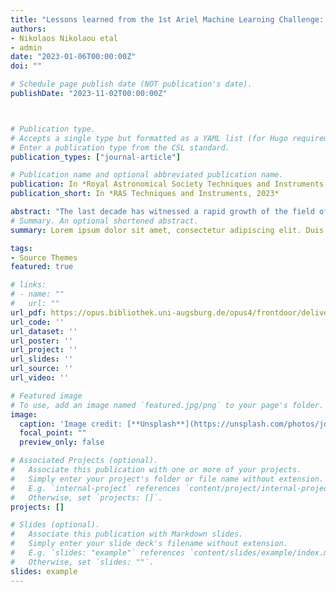 ```yaml
---
title: "Lessons learned from the 1st Ariel Machine Learning Challenge: Correcting transiting exoplanet light curves for stellar spots "
authors:
- Nikolaos Nikolaou etal
- admin
date: "2023-01-06T00:00:00Z"
doi: ""

# Schedule page publish date (NOT publication's date).
publishDate: "2023-11-02T00:00:00Z"



# Publication type.
# Accepts a single type but formatted as a YAML list (for Hugo requirements).
# Enter a publication type from the CSL standard.
publication_types: ["journal-article"]

# Publication name and optional abbreviated publication name.
publication: In *Royal Astronomical Society Techniques and Instruments, 2023*
publication_short: In *RAS Techniques and Instruments, 2023*

abstract: "The last decade has witnessed a rapid growth of the field of exoplanet discovery and characterization. However, several big challenges remain, many of which could be addressed using machine learning methodology. For instance, the most prolific method for detecting exoplanets and inferring several of their characteristics, transit photometry, is very sensitive to the presence of stellar spots. The current practice in the literature is identifying the effects of spots visually and correcting them manually or discarding the affected data. This paper explores a first step towards fully automating the efficient and precise derivation of transit depths from transit light curves in the presence of stellar spots. The primary focus of the paper is to present in detail a diverse arsenal of methods for doing so. The methods and results we present were obtained in the context of the 1st Machine Learning Challenge organized for the European Space Agency’s upcoming Ariel mission. We first present the problem, the simulated Ariel-like data and outline the Challenge while identifying best practices for organizing similar challenges in the future. Finally, we present the solutions obtained by the top five winning teams, provide their code, and discuss their implications. Successful solutions either construct highly non-linear (w.r.t. the raw data) models with minimal pre-processing – deep neural networks and ensemble methods – or amount to obtaining meaningful statistics from the light curves, constructing linear models on which yields comparably good predictive performance."
# Summary. An optional shortened abstract.
summary: Lorem ipsum dolor sit amet, consectetur adipiscing elit. Duis posuere tellus ac convallis placerat. Proin tincidunt magna sed ex sollicitudin condimentum.

tags:
- Source Themes
featured: true

# links:
# - name: ""
#   url: ""
url_pdf: https://opus.bibliothek.uni-augsburg.de/opus4/frontdoor/deliver/index/docId/44180/file/1772.pdf
url_code: ''
url_dataset: ''
url_poster: ''
url_project: ''
url_slides: ''
url_source: ''
url_video: ''

# Featured image
# To use, add an image named `featured.jpg/png` to your page's folder. 
image:
  caption: 'Image credit: [**Unsplash**](https://unsplash.com/photos/jdD8gXaTZsc)'
  focal_point: ""
  preview_only: false

# Associated Projects (optional).
#   Associate this publication with one or more of your projects.
#   Simply enter your project's folder or file name without extension.
#   E.g. `internal-project` references `content/project/internal-project/index.md`.
#   Otherwise, set `projects: []`.
projects: []

# Slides (optional).
#   Associate this publication with Markdown slides.
#   Simply enter your slide deck's filename without extension.
#   E.g. `slides: "example"` references `content/slides/example/index.md`.
#   Otherwise, set `slides: ""`.
slides: example
---
```

